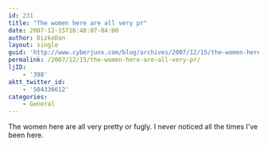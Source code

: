 ```yaml
---
id: 231
title: "The women here are all very pr"
date: 2007-12-15T16:48:07-04:00
author: DizkoDan
layout: single
guid: 'http://www.cyberjunx.com/blog/archives/2007/12/15/the-women-here-are-all-very-pr/'
permalink: /2007/12/15/the-women-here-are-all-very-pr/
ljID:
    - '398'
aktt_twitter_id:
    - '504336612'
categories:
    - General
---
```


The women here are all very pretty or fugly. I never noticed all the times I’ve been here.